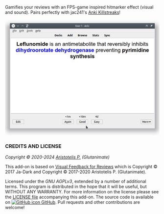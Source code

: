 <!-- BANNER -->

Gamifies your reviews with an FPS-game inspired hitmarker effect (visual and sound). Pairs perfectly with jac241's [Anki Killstreaks](https://ankiweb.net/shared/info/579111794)!

![](https://raw.githubusercontent.com/glutanimate/hitmarkers/master/screenshots/screencast.gif)


<!-- CHANGELOG -->

<!-- SUPPORT -->

### CREDITS AND LICENSE

*Copyright © 2020-2024 [Aristotelis P.](https://glutanimate.com/)  (Glutanimate)*

This add-on is based on [Visual Feedback for Reviews](https://ankiweb.net/shared/info/1749604199) which is Copyright © 2017 Ja-Dark and Copyright © 2017-2020 Aristotelis P. (Glutanimate).

Licensed under the _GNU AGPLv3_, extended by a number of additional terms. This program is distributed in the hope that it will be useful, but WITHOUT ANY WARRANTY. For more information on the license please see the [LICENSE file](https://github.com/glutanimate/hitmarkers/blob/master/LICENSE) accompanying this add-on. The source code is available on [![GitHub icon](https://glutanimate.com/logos/github.svg) GitHub](https://github.com/glutanimate/hitmarkers). Pull requests and other contributions are welcome!

<!-- RESOURCES -->

<!-- FUNDING -->
